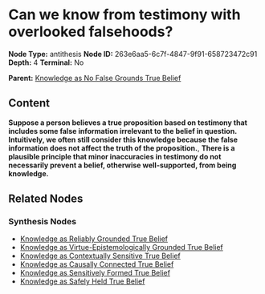 # Can we know from testimony with overlooked falsehoods?

**Node Type:** antithesis
**Node ID:** 263e6aa5-6c7f-4847-9f91-658723472c91
**Depth:** 4
**Terminal:** No

**Parent:** [Knowledge as No False Grounds True Belief](knowledge-as-no-false-grounds-true-belief-synthesis-5896c41d-c5ee-4072-bf3d-d3e5f0d6c202.md)

## Content

**Suppose a person believes a true proposition based on testimony that includes some false information irrelevant to the belief in question. Intuitively, we often still consider this knowledge because the false information does not affect the truth of the proposition.**, **There is a plausible principle that minor inaccuracies in testimony do not necessarily prevent a belief, otherwise well-supported, from being knowledge.**

## Related Nodes

### Synthesis Nodes

- [Knowledge as Reliably Grounded True Belief](knowledge-as-reliably-grounded-true-belief-synthesis-9c66dd22-5e83-470f-8319-d7a17cd4210d.md)
- [Knowledge as Virtue-Epistemologically Grounded True Belief](knowledge-as-virtue-epistemologically-grounded-true-belief-synthesis-9b6eb131-39ba-469f-83b1-cc72bbb13dd5.md)
- [Knowledge as Contextually Sensitive True Belief](knowledge-as-contextually-sensitive-true-belief-synthesis-f2725c7e-8fdd-4be0-9464-d7a740f7b0e7.md)
- [Knowledge as Causally Connected True Belief](knowledge-as-causally-connected-true-belief-synthesis-308edf1f-dbb7-4b51-a326-9e0fd7eef26b.md)
- [Knowledge as Sensitively Formed True Belief](knowledge-as-sensitively-formed-true-belief-synthesis-0fdc9196-ec1e-442e-b778-46cba1a25daf.md)
- [Knowledge as Safely Held True Belief](knowledge-as-safely-held-true-belief-synthesis-69ef757c-4eae-4b3c-b1d2-cd9328130d1b.md)

